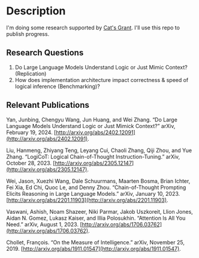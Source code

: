 # Description

I'm doing some research supported by [Cat's Grant](https://publish.obsidian.md/c1sc0/Projects/Cat%27s+Grant). I'll use this repo to publish progress.

## Research Questions

1. Do Large Language Models Understand Logic or Just Mimic Context? (Replication) 
2. How does implementation architecture impact correctness & speed of logical inference (Benchmarking)? 

## Relevant Publications

Yan, Junbing, Chengyu Wang, Jun Huang, and Wei Zhang. “Do Large Language Models Understand Logic or Just Mimick Context?” arXiv, February 19, 2024. [http://arxiv.org/abs/2402.12091](http://arxiv.org/abs/2402.12091).

Liu, Hanmeng, Zhiyang Teng, Leyang Cui, Chaoli Zhang, Qiji Zhou, and Yue Zhang. “LogiCoT: Logical Chain-of-Thought Instruction-Tuning.” arXiv, October 28, 2023. [http://arxiv.org/abs/2305.12147](http://arxiv.org/abs/2305.12147).

Wei, Jason, Xuezhi Wang, Dale Schuurmans, Maarten Bosma, Brian Ichter, Fei Xia, Ed Chi, Quoc Le, and Denny Zhou. “Chain-of-Thought Prompting Elicits Reasoning in Large Language Models.” arXiv, January 10, 2023. [http://arxiv.org/abs/2201.11903](http://arxiv.org/abs/2201.11903).

Vaswani, Ashish, Noam Shazeer, Niki Parmar, Jakob Uszkoreit, Llion Jones, Aidan N. Gomez, Lukasz Kaiser, and Illia Polosukhin. “Attention Is All You Need.” arXiv, August 1, 2023. [http://arxiv.org/abs/1706.03762](http://arxiv.org/abs/1706.03762).

Chollet, François. “On the Measure of Intelligence.” arXiv, November 25, 2019. [http://arxiv.org/abs/1911.01547](http://arxiv.org/abs/1911.01547).